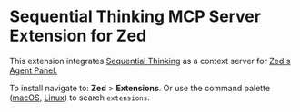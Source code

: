 # Sequential Thinking MCP Server Extension for Zed

This extension integrates [Sequential Thinking](https://github.com/modelcontextprotocol/servers/tree/main/src/sequentialthinking)
as a context server for [Zed's](https://zed.dev)
[Agent Panel.](https://zed.dev/docs/ai/overview)

To install navigate to: **Zed** > **Extensions**. Or use the command palette
([macOS](https://github.com/zed-industries/zed/blob/main/assets/keymaps/default-macos.json#L581),
[Linux](https://github.com/zed-industries/zed/blob/main/assets/keymaps/default-linux.json#L459))
to search `extensions`.
